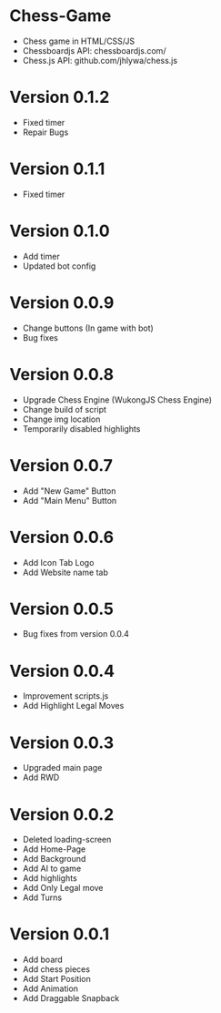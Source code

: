 # Chess-Game
- Chess game in HTML/CSS/JS
- Chessboardjs API: chessboardjs.com/
- Chess.js API: github.com/jhlywa/chess.js

# Version 0.1.2
- Fixed timer
- Repair Bugs

# Version 0.1.1
- Fixed timer

# Version 0.1.0
- Add timer
- Updated bot config

# Version 0.0.9
- Change buttons (In game with bot)
- Bug fixes

# Version 0.0.8
- Upgrade Chess Engine (WukongJS Chess Engine)
- Change build of script
- Change img location
- Temporarily disabled highlights

# Version 0.0.7
- Add "New Game" Button
- Add "Main Menu" Button

# Version 0.0.6
- Add Icon Tab Logo
- Add Website name tab

# Version 0.0.5
- Bug fixes from version 0.0.4

# Version 0.0.4
- Improvement scripts.js
- Add Highlight Legal Moves

# Version 0.0.3
- Upgraded main page
- Add RWD

# Version 0.0.2
- Deleted loading-screen
- Add Home-Page
- Add Background
- Add AI to game
- Add highlights
- Add Only Legal move
- Add Turns

# Version 0.0.1
- Add board
- Add chess pieces
- Add Start Position
- Add Animation
- Add Draggable Snapback
